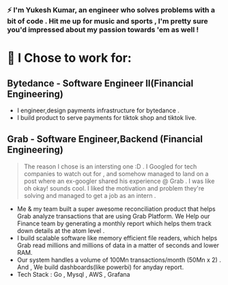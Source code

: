 

### ⚡ I'm Yukesh Kumar, an engineer who solves problems with a bit of code . Hit me up for music and sports , I'm pretty sure you'd impressed about my passion towards 'em as well !
 
# 💼 I Chose to work for:
## Bytedance - Software Engineer II(Financial Engineering)
- I engineer,design payments infrastructure for bytedance .
- I build product to serve payments for tiktok shop and tiktok live. 
## Grab  -  Software Engineer,Backend (Financial Engineering)
> The reason I chose is an intersting one :D . I Googled for tech companies to watch out for , and somehow managed to land on a post where an ex-googler shared his experience @ Grab . I was like oh okay! sounds cool. I liked the motivation and problem they're solving and managed to get a job as an intern . 
- Me & my team built a super awesome reconciliation product that helps Grab analyze  transactions that are using Grab Platform. We Help our Finance team by generating a monthly report which helps them track down details at the atom level .
- I build scalable software like memory efficient file readers, which helps Grab read millions and millions of data in a matter of seconds and lower RAM. 
- Our system handles a volume of 100Mn transactions/month (50Mn x 2) . And , We build dashboards(like powerbi) for anyday report.
- Tech Stack : Go , Mysql , AWS , Grafana 

<!--
**TheYk98/TheYk98** is a ✨ _special_ ✨ repository because its `README.md` (this file) appears on your GitHub profile.

Here are some ideas to get you started:

- 🔭 I’m currently working on ...
- 🌱 I’m currently learning ...
- 👯 I’m looking to collaborate on ...
- 🤔 I’m looking for help with ...
- 💬 Ask me about ...
- 📫 How to reach me: ...
- 😄 Pronouns: ...
- ⚡ Fun fact: ...
-->
